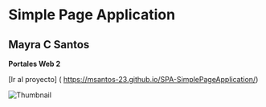 # Simple Page Application 
## Mayra C Santos
**Portales Web 2**

[Ir al proyecto]
( https://msantos-23.github.io/SPA-SimplePageApplication/)


![Thumbnail](https://mayra304186554.files.wordpress.com/2021/03/captura-de-pantalla-2021-03-08-123722.png)
